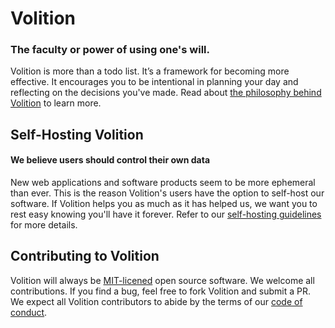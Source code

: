 # Volition
### The faculty or power of using one's will.

Volition is more than a todo list. It’s a framework for becoming more effective. It encourages you to be intentional in planning your day and reflecting on the decisions you've made. Read about [the philosophy behind Volition](https://usevolition.com/philosophy "Philosophy behind Volition") to learn more.

## Self-Hosting Volition
#### We believe users should control their own data
New web applications and software products seem to be more ephemeral than ever. This is the reason Volition's users have the option to self-host our software. If Volition helps you as much as it has helped us, we want you to rest easy knowing you'll have it forever. Refer to our [self-hosting guidelines](# "Volition self hosting guidelines") for more details.

## Contributing to Volition
Volition will always be [MIT-licened](https://github.com/usevolition/volition/blob/staging/LICENSE.md "Volition MIT-License") open source software. We welcome all contributions. If you find a bug, feel free to fork Volition and submit a PR. We expect all Volition contributors to abide by the terms of our [code of conduct](https://github.com/usevolition/volition/blob/staging/CONDUCT.md "Volition code of conduct").
